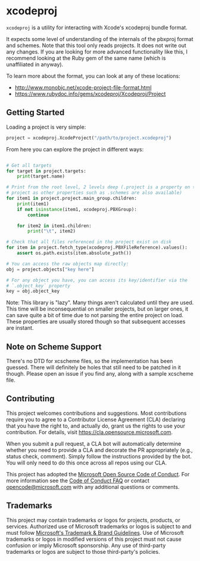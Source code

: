 # xcodeproj

`xcodeproj` is a utility for interacting with Xcode's xcodeproj bundle format.

It expects some level of understanding of the internals of the pbxproj format and schemes. Note that this tool only reads projects. It does not write out any changes. If you are looking for more advanced functionality like this, I recommend looking at the Ruby gem of the same name (which is unaffiliated in anyway). 

To learn more about the format, you can look at any of these locations:

* <http://www.monobjc.net/xcode-project-file-format.html>
* <https://www.rubydoc.info/gems/xcodeproj/Xcodeproj/Project>

## Getting Started

Loading a project is very simple:

```python
project = xcodeproj.XcodeProject("/path/to/project.xcodeproj")
```

From here you can explore the project in different ways:

```python

# Get all targets
for target in project.targets:
    print(target.name)

# Print from the root level, 2 levels deep (.project is a property on the root 
# project as other properties such as .schemes are also available)
for item1 in project.project.main_group.children:
    print(item1)
    if not isinstance(item1, xcodeproj.PBXGroup):
        continue

    for item2 in item1.children:
        print("\t", item2)

# Check that all files referenced in the project exist on disk
for item in project.fetch_type(xcodeproj.PBXFileReference).values():
    assert os.path.exists(item.absolute_path())

# You can access the raw objects map directly:
obj = project.objects["key here"]

# For any object you have, you can access its key/identifier via the 
# `.object_key` property
key = obj.object_key
```

Note: This library is "lazy". Many things aren't calculated until they are used. This time will be inconsequential on smaller projects, but on larger ones, it can save quite a bit of time due to not parsing the entire project on load. These properties are usually stored though so that subsequent accesses are instant.

## Note on Scheme Support
There's no DTD for xcscheme files, so the implementation has been guessed. There will definitely be holes that still need to be patched in it though. Please open an issue if you find any, along with a sample xcscheme file.

## Contributing

This project welcomes contributions and suggestions.  Most contributions require you to agree to a
Contributor License Agreement (CLA) declaring that you have the right to, and actually do, grant us
the rights to use your contribution. For details, visit https://cla.opensource.microsoft.com.

When you submit a pull request, a CLA bot will automatically determine whether you need to provide
a CLA and decorate the PR appropriately (e.g., status check, comment). Simply follow the instructions
provided by the bot. You will only need to do this once across all repos using our CLA.

This project has adopted the [Microsoft Open Source Code of Conduct](https://opensource.microsoft.com/codeofconduct/).
For more information see the [Code of Conduct FAQ](https://opensource.microsoft.com/codeofconduct/faq/) or
contact [opencode@microsoft.com](mailto:opencode@microsoft.com) with any additional questions or comments.

## Trademarks

This project may contain trademarks or logos for projects, products, or services. Authorized use of Microsoft 
trademarks or logos is subject to and must follow 
[Microsoft's Trademark & Brand Guidelines](https://www.microsoft.com/en-us/legal/intellectualproperty/trademarks/usage/general).
Use of Microsoft trademarks or logos in modified versions of this project must not cause confusion or imply Microsoft sponsorship.
Any use of third-party trademarks or logos are subject to those third-party's policies.
